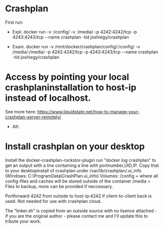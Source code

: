 # Crashplan

First run:
* Expl. docker run -v <your configdir>:/config/ -v <folder to backup>:/media/ -p 4242:4242/tcp -p 4243:4243/tcp --name crashplan -tid joshiegy/crashplan

* Exam. docker run -v /mnt/docker/crashplan/config/:/config/ -v /media/:/media/ -p 4242:4242/tcp -p 4243:4243/tcp --name crashplan -tid joshiegy/crashplan

# Access by pointing your local crashplaninstallation to host-ip instead of localhost.
See more here: https://www.liquidstate.net/how-to-manage-your-crashplan-server-remotely/
* Alt:

# Install crashplan on your desktop
Install the docker-crashplan-rockstor-plugin
run "docker log crashplan" to get an output with a line containing a line with portnumber,UID,IP. Copy that to your desktopinstall of crashplan under /var/lib/crashplan/.ui_info (Windows: C:\ProgramData\CrashPlan.ui_info)
Volumes:
/config = where all config-files and caches will be stored outside of the container
/media = Files to backup, more can be provided if neccessary.

Portforward 4242 from outside to host-ip:4242 if client-to-client back is used. Not needed for use with crashplan cloud.


The "linker.sh" is copied from an outside source with no lisence attached - if you are the original author - please contact me and I'll update this to tribute your work.
